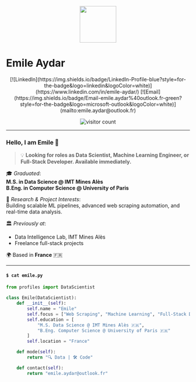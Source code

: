 <div id="header" align="center">
  <img src="https://media.giphy.com/media/M9gbBd9nbDrOTu1Mqx/giphy.gif" width="100"/>
</div>

# Emile Aydar

<div align="center">
  [![LinkedIn](https://img.shields.io/badge/LinkedIn-Profile-blue?style=for-the-badge&logo=linkedin&logoColor=white)](https://www.linkedin.com/in/emile-aydar/)  
  [![Email](https://img.shields.io/badge/Email-emile.aydar%40outlook.fr-green?style=for-the-badge&logo=microsoft-outlook&logoColor=white)](mailto:emile.aydar@outlook.fr)
</div>

<p align="center">
  <img src="https://komarev.com/ghpvc/?username=EmileAydar&style=flat-square&color=blue" alt="visitor count"/>
</p>

---

### Hello, I am Emile 👋

> 💡 **Looking for roles as Data Scientist, Machine Learning Engineer, or Full-Stack Developer. Available immediately.**

🎓 _Graduated_:  
**M.S. in Data Science @ IMT Mines Alès**  
**B.Eng. in Computer Science @ University of Paris**

🔬 _Research & Project Interests_:  
Building scalable ML pipelines, advanced web scraping automation, and real-time data analysis.

🏛️ _Previously at_:  
- Data Intelligence Lab, IMT Mines Alès  
- Freelance full-stack projects

🌍 Based in **France** 🇫🇷

---

#### `$ cat emile.py`
```python
from profiles import DataScientist

class Emile(DataScientist):
    def __init__(self):
        self.name = "Emile"
        self.focus = ["Web Scraping", "Machine Learning", "Full-Stack Development"]
        self.education = [
            "M.S. Data Science @ IMT Mines Alès 🇫🇷",
            "B.Eng. Computer Science @ University of Paris 🇫🇷"
        ]
        self.location = "France"

    def mode(self):
        return "🔍 Data | 🛠 Code"

    def contact(self):
        return "emile.aydar@outlook.fr"
